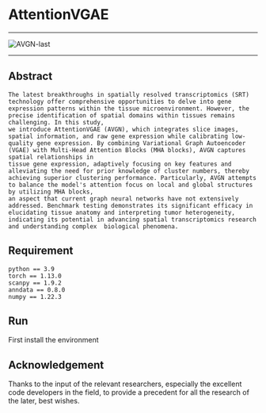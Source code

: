 # AttentionVGAE
___
![AVGN-last](https://github.com/Listen-lei/AttentionVGAE-main/assets/57699859/63c3e5d7-d21d-4f9c-b372-c9c5bb63024a)

___
## Abstract
```
The latest breakthroughs in spatially resolved transcriptomics (SRT) technology offer comprehensive opportunities to delve into gene expression patterns within the tissue microenvironment. However, the precise identification of spatial domains within tissues remains challenging. In this study,
we introduce AttentionVGAE (AVGN), which integrates slice images, spatial information, and raw gene expression while calibrating low-quality gene expression. By combining Variational Graph Autoencoder (VGAE) with Multi-Head Attention Blocks (MHA blocks), AVGN captures spatial relationships in
tissue gene expression, adaptively focusing on key features and alleviating the need for prior knowledge of cluster numbers, thereby achieving superior clustering performance. Particularly, AVGN attempts to balance the model's attention focus on local and global structures by utilizing MHA blocks,
an aspect that current graph neural networks have not extensively addressed. Benchmark testing demonstrates its significant efficacy in elucidating tissue anatomy and interpreting tumor heterogeneity, indicating its potential in advancing spatial transcriptomics research and understanding complex  biological phenomena.
```
## Requirement
```
python == 3.9  
torch == 1.13.0  
scanpy == 1.9.2  
anndata == 0.8.0  
numpy == 1.22.3
```

## Run
  First install the environment  
  
  
## Acknowledgement
  Thanks to the input of the relevant researchers, especially the excellent code developers in the field, to provide a precedent for all the research of the later, best wishes.
